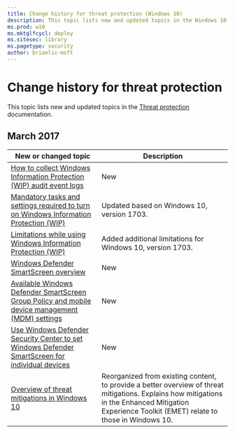 ```yaml
---
title: Change history for threat protection (Windows 10)
description: This topic lists new and updated topics in the Windows 10 threat protection documentation for Windows 10 and Windows 10 Mobile.
ms.prod: w10
ms.mktglfcycl: deploy
ms.sitesec: library
ms.pagetype: security
author: brianlic-msft
---
```


# Change history for threat protection
This topic lists new and updated topics in the [Threat protection](index.md) documentation.

## March 2017
|New or changed topic |Description |
|---------------------|------------|
|[How to collect Windows Information Protection (WIP) audit event logs](windows-information-protection\collect-wip-audit-event-logs.md) |New |
|[Mandatory tasks and settings required to turn on Windows Information Protection (WIP)](windows-information-protection\mandatory-settings-for-wip.md) |Updated based on Windows 10, version 1703. |
|[Limitations while using Windows Information Protection (WIP)](windows-information-protection\limitations-with-wip.md) |Added additional limitations for Windows 10, version 1703.|
|[Windows Defender SmartScreen overview](windows-defender-smartscreen\windows-defender-smartscreen-overview.md)|New |
|[Available Windows Defender SmartScreen Group Policy and mobile device management (MDM) settings](windows-defender-smartscreen\windows-defender-smartscreen-available-settings.md)|New |
|[Use Windows Defender Security Center to set Windows Defender SmartScreen for individual devices](windows-defender-smartscreen\windows-defender-smartscreen-set-individual-device.md)|New |
|[Overview of threat mitigations in Windows 10](overview-of-threat-mitigations-in-windows-10.md) | Reorganized from existing content, to provide a better overview of threat mitigations. Explains how mitigations in the Enhanced Mitigation Experience Toolkit (EMET) relate to those in Windows 10. |

